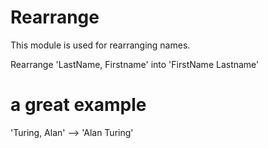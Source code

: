 Rearrange
==========

This module is used for rearranging names.

Rearrange 'LastName, Firstname' into 'FirstName Lastname'

# a great example

'Turing, Alan' --> 'Alan Turing'
